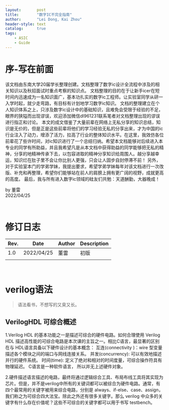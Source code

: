 ```yaml
---
layout:       post
title:        "数字IC不完全指南"
author:       "Lei Dong, Kai Zhou"
header-style: text
catalog:      true
tags:
    - ASIC
    - Guide
---
```


# 序-写在前面
该文档由东南大学20届学长整理创建。文档整理了数字ic设计全流程中涉及的相关知识以及秋招面试时重点考察的知识点。
文档整理的目的在于让新手icer在短时间内迅速成为一名知识面广，基本功扎实的数字ic工程师。让实验室同学从研一入学时起，就少走弯路，有目标有计划地学习数字ic知识。
文档的整理建立在个人知识体系之上，只涉及数字ic设计中的基础知识，且难免会受限于经验的不足，眼界的狭隘而出现谬误，欢迎添加微信dl961231联系笔者对文档整理出现的谬误进行指正和讨论。
本文的成文借鉴了大量前辈在网络上无私分享的知识总结，知识是无价的，但是正是这些前辈将他们的学习经验无私的分享出来，才为中国的ic行业注入了动力，增添了活力，拉高了行业的整体知识水平。在这里，我效仿各位前辈花了些许时间，对ic知识进行了一个总结归纳。希望本文档能够对后续进入本专业的同学有所助益，并且我希望凡是从本文档中获得助益的同学能够把无私的精神，分享的地精神传承下去，以包容进取的精神分享知识给周围人。越分享越幸运，知识烂在肚子里不会让你比别人更强，只会让人固步自封停滞不前！
另外，对于实验室本门的学弟学妹，我提出要求，希望学弟学妹每年对该文档进行一次改版、补充和再整理，希望你们能够站在前人的肩膀上拥有更广阔的视野，成就更高的高度。
最后，我与所有进入数字ic领域的硅友们共勉：天道酬勤，大器晚成！

by 董雷  
2022/04/25
  
<br> 

# 修订日志
| Rev. |  Date  |  Author  |  Description |  
|  ---- | ----  | ---- | ---- |
| 1.0 | 2022/04/25 | 董雷 | 初版 |
|     |            |       |      |

<br> 

# verilog语法
> 语法看书，不想写的又臭又长。  
## VerilogHDL 可综合概述
1.Verilog HDL 的基本功能之一是描述可综合的硬件电路。如何合理使用 Verilog HDL 描述高性能的可综合电路是本次课的主旨之一。相比C语言，最显著的区别在与 HDL语言具备以下硬件设计的基本概念：
互连(connectivity )：wire 型变量描述各个模块之间的端口与网线连接关系。
并发(concurrency): 可以有效地描述并行的硬件系统。
时间(time): 定义了绝对和相对的时间度量，可综合操作符具有物理延迟。
C语言是一种软件语言， 所以并无上述硬件对象。  

2.硬件描述语言描述的电路，最终将通过逻辑综合工具、布局布线工具将其实现为芯片。但是，并不是verilog中所有的关键词都可以被综合为硬件电路。通常，有四个最常用的关键字被用来综合电路，分别是 always、if-else、case、assign，我们称之为可综合四大法宝。除此之外还有很多关键字。那么 verilog 中众多的关键字有什么存在价值呢？这些不可综合的关键字都可以用于书写 testbench。
